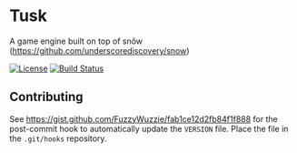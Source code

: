 # Tusk
A game engine built on top of snõw (https://github.com/underscorediscovery/snow)

[![License](https://img.shields.io/badge/license-MIT-blue.svg?style=flat)](https://raw.githubusercontent.com/BlazingMammothGames/Tusk/master/LICENSE) [![Build Status](https://travis-ci.org/BlazingMammothGames/Tusk.svg?branch=master)](https://travis-ci.org/BlazingMammothGames/Tusk)

## Contributing

See https://gist.github.com/FuzzyWuzzie/fab1ce12d2fb84f1f888 for the post-commit hook to automatically update the `VERSION` file. Place the file in the `.git/hooks` repository.